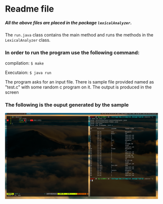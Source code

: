 # Readme file

##### All the above files are placed in the package `lexicalAnalyzer`.
The `run.java` class contains the main method and runs the methods in the `LexicalAnalyzer` class.

### In order to run the program use the following command:
compilation: 
`$ make`

Executaion: 
`$ java run`

The program asks for an input file. There is sample file provided named as "test.c" with some random c program on it.
The output is produced in the screen

### The following is the ouput generated by the sample
![output](screenshot.png)
